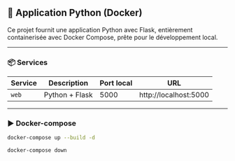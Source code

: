 ## 🐳 Application Python (Docker)

Ce projet fournit une application Python avec Flask, entièrement containerisée avec Docker Compose, prête pour le développement local.

---

### 📦 Services

| Service | Description    | Port local | URL                   |
| ------- | -------------- | ---------- | --------------------- |
| `web`   | Python + Flask | 5000       | http://localhost:5000 |

---

### ▶️ Docker-compose

```bash
docker-compose up --build -d

docker-compose down